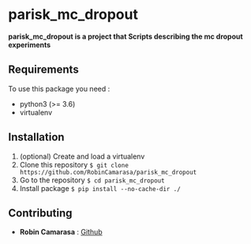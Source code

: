 # parisk_mc_dropout

**parisk_mc_dropout is a project that Scripts describing the mc dropout experiments**

## Requirements

To use this package you need :

- python3 (>= 3.6)
- virtualenv

## Installation

1. (optional) Create and load a virtualenv
2. Clone this repository 
``` $ git clone https://github.com/RobinCamarasa/parisk_mc_dropout ```
3. Go to the repository ```$ cd parisk_mc_dropout ```
4. Install package ```$ pip install --no-cache-dir ./```

## Contributing

- **Robin Camarasa** : [Github](https://robincamarasa.github.io)
